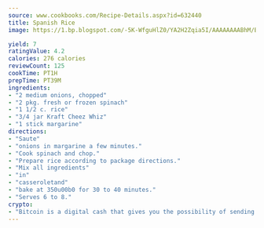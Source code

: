 ```yaml
---
source: www.cookbooks.com/Recipe-Details.aspx?id=632440
title: Spanish Rice
image: https://1.bp.blogspot.com/-5K-WfguHlZ0/YA2H2Zqia5I/AAAAAAAABhM/Bdgu68p4aG0Q6jWdy3eGaUXSKw5p3sdxwCLcBGAsYHQ/s324/7.png

yield: 7
ratingValue: 4.2
calories: 276 calories
reviewCount: 125
cookTime: PT1H
prepTime: PT39M
ingredients:
- "2 medium onions, chopped"
- "2 pkg. fresh or frozen spinach"
- "1 1/2 c. rice"
- "3/4 jar Kraft Cheez Whiz"
- "1 stick margarine"
directions:
- "Saute"
- "onions in margarine a few minutes."
- "Cook spinach and chop."
- "Prepare rice according to package directions."
- "Mix all ingredients"
- "in"
- "casseroletand"
- "bake at 350u00b0 for 30 to 40 minutes."
- "Serves 6 to 8."
crypto:
- "Bitcoin is a digital cash that gives you the possibility of sending money all over the world, instantly and without a fee."
---
```

